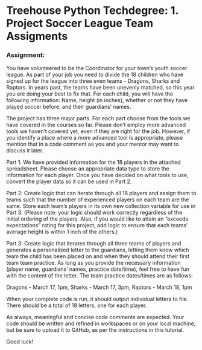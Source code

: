 # Treehouse Python Techdegree: 1. Project Soccer League Team Assigments

### Assignment: 
You have volunteered to be the Coordinator for your town’s youth soccer league. As part of your job you need to divide the 18 children who have signed up for the league into three even teams - Dragons, Sharks and Raptors. In years past, the teams have been unevenly matched, so this year you are doing your best to fix that. For each child, you will have the following information: Name, height (in inches), whether or not they have played soccer before, and their guardians’ names.

The project has three major parts. For each part choose from the tools we have covered in the courses so far. Please don’t employ more advanced tools we haven’t covered yet, even if they are right for the job. However, if you identify a place where a more advanced tool is appropriate, please mention that in a code comment as you and your mentor may want to discuss it later.

Part 1: We have provided information for the 18 players in the attached spreadsheet. Please choose an appropriate data type to store the information for each player. Once you have decided on what tools to use, convert the player data so it can be used in Part 2.

Part 2: Create logic that can iterate through all 18 players and assign them to teams such that the number of experienced players on each team are the same. Store each team’s players in its own new collection variable for use in Part 3. (Please note: your logic should work correctly regardless of the initial ordering of the players. Also, if you would like to attain an “exceeds expectations” rating for this project, add logic to ensure that each teams’ average height is within 1 inch of the others.)

Part 3: Create logic that iterates through all three teams of players and generates a personalized letter to the guardians, letting them know which team the child has been placed on and when they should attend their first team team practice. As long as you provide the necessary information (player name, guardians’ names, practice date/time), feel free to have fun with the content of the letter. The team practice dates/times are as follows:

Dragons - March 17, 1pm, Sharks - March 17, 3pm, Raptors - March 18, 1pm

When your complete code is run, it should output individual letters to file. There should be a total of 18 letters, one for each player.

As always, meaningful and concise code comments are expected. Your code should be written and refined in workspaces or on your local machine, but be sure to upload it to GitHub, as per the instructions in this tutorial.

Good luck!
